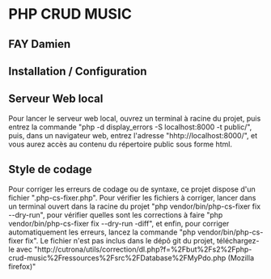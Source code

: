 <h1> PHP CRUD MUSIC </h1>
<h2> FAY Damien </h2>
<h2> Installation / Configuration </h2>
<h2> Serveur Web local </h2>
<p> Pour lancer le serveur web local, ouvrez un terminal à racine du projet, puis entrez la commande
"php -d display_errors -S localhost:8000 -t public/", puis, dans un navigateur web, entrez l'adresse
"hhtp://localhost:8000/", et vous aurez accès au contenu du répertoire public sous forme html. </p>
<h2> Style de codage </h2>
<p> Pour corriger les erreurs de codage ou de syntaxe, ce projet dispose d'un fichier ".php-cs-fixer.php".
Pour vérifier les fichiers à corriger, lancer dans un terminal ouvert dans la racine du projet
"php vendor/bin/php-cs-fixer fix --dry-run", pour vérifier quelles sont les corrections à faire
"php vendor/bin/php-cs-fixer fix --dry-run -diff", et enfin, pour corriger automatiquement les erreurs,
lancez la commande "php vendor/bin/php-cs-fixer fix". Le fichier n'est pas inclus dans le dépô git du projet,
téléchargez-le avec "http://cutrona/utils/correction/dl.php?f=%2Fbut%2Fs2%2Fphp-crud-music%2Fressources%2Fsrc%2FDatabase%2FMyPdo.php
(Mozilla firefox)"</p>
